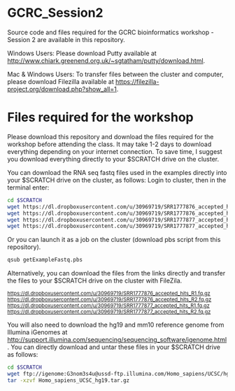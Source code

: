 # GCRC_Session2
Source code and files required for the GCRC bioinformatics workshop - Session 2 are available in this repository.

Windows Users:
Please download Putty available at http://www.chiark.greenend.org.uk/~sgtatham/putty/download.html.

Mac & Windows Users:
To transfer files between the cluster and computer, please download Filezilla available at https://filezilla-project.org/download.php?show_all=1. 

# Files required for the workshop
Please download this repository and download the files required for the workshop before attending the class. It may take 1-2 days to download everything depending on your internet connection. To save time, I suggest you download everything directly to your $SCRATCH drive on the cluster. 

You can download the RNA seq fastq files used in the examples directly into your $SCRATCH drive on the cluster, as follows:
Login to cluster, then in the terminal enter:

```bash
cd $SCRATCH
wget https://dl.dropboxusercontent.com/u/30969719/SRR1777876_accepted_hits_R1.fq.gz
wget https://dl.dropboxusercontent.com/u/30969719/SRR1777876_accepted_hits_R2.fq.gz 
wget https://dl.dropboxusercontent.com/u/30969719/SRR1777877_accepted_hits_R1.fq.gz
wget https://dl.dropboxusercontent.com/u/30969719/SRR1777877_accepted_hits_R2.fq.gz
```
Or you can launch it as a job on the cluster (download pbs script from this repository).

```bash
qsub getExampleFastq.pbs
```

Alternatively, you can download the files from the links directly and transfer the files to your $SCRATCH drive on the cluster with FileZila. 

<sub>https://dl.dropboxusercontent.com/u/30969719/SRR1777876_accepted_hits_R1.fq.gz
https://dl.dropboxusercontent.com/u/30969719/SRR1777876_accepted_hits_R2.fq.gz
https://dl.dropboxusercontent.com/u/30969719/SRR1777877_accepted_hits_R1.fq.gz
https://dl.dropboxusercontent.com/u/30969719/SRR1777877_accepted_hits_R2.fq.gz</sub>

You will also need to download the hg19 and mm10 reference genome from Illumina iGenomes at http://support.illumina.com/sequencing/sequencing_software/igenome.html. 
You can directly download and untar these files in your $SCRATCH drive as follows:

```bash
cd $SCRATCH
wget ftp://igenome:G3nom3s4u@ussd-ftp.illumina.com/Homo_sapiens/UCSC/hg19/Homo_sapiens_UCSC_hg19.tar.gz
tar -xzvf Homo_sapiens_UCSC_hg19.tar.gz
```

